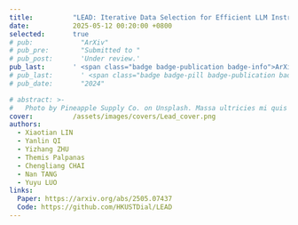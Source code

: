 ```yaml
---
title:          "LEAD: Iterative Data Selection for Efficient LLM Instruction Tuning"
date:           2025-05-12 00:20:00 +0800
selected:       true
# pub:            "ArXiv"
# pub_pre:        "Submitted to "
# pub_post:       'Under review.'
pub_last:       ' <span class="badge badge-publication badge-info">ArXiv</span>'
# pub_last:       ' <span class="badge badge-pill badge-publication badge-success">Poster</span>'
# pub_date:       "2024"

# abstract: >-
#   Photo by Pineapple Supply Co. on Unsplash. Massa ultricies mi quis hendrerit dolor magna. Arcu non odio euismod lacinia at quis risus sed. Et tortor at risus viverra. Enim neque volutpat ac tincidunt. Dictum varius duis at consectetur lorem donec.
cover:          /assets/images/covers/Lead_cover.png
authors:
  - Xiaotian LIN
  - Yanlin QI
  - Yizhang ZHU
  - Themis Palpanas
  - Chengliang CHAI
  - Nan TANG
  - Yuyu LUO
links:
  Paper: https://arxiv.org/abs/2505.07437
  Code: https://github.com/HKUSTDial/LEAD
---
```

